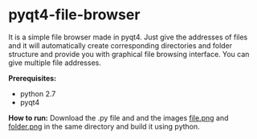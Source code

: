 # pyqt4-file-browser
It is a simple file browser made in pyqt4. Just give the addresses of files and it will automatically create corresponding directories and folder structure and provide you with graphical file browsing interface. You can give multiple file addresses.

**Prerequisites:**
* python 2.7 
* pyqt4
  
**How to run:**
  Download the .py file and and the images [file.png](https://cloud.githubusercontent.com/assets/10784031/7787540/608e2574-022f-11e5-985a-837792ea0e76.png) and [folder.png](https://cloud.githubusercontent.com/assets/10784031/7787535/52758fe0-022f-11e5-8743-29a094352d10.png)  in the same directory and build it using python.
